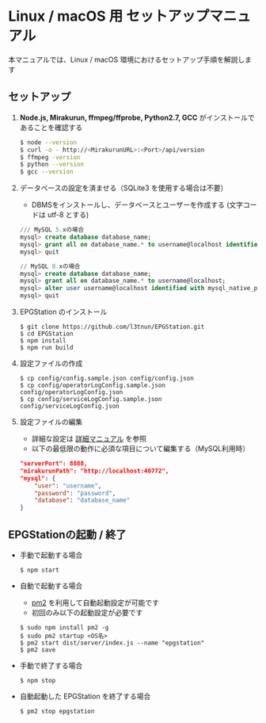 Linux / macOS 用 セットアップマニュアル
===
本マニュアルでは、Linux / macOS 環境におけるセットアップ手順を解説します

## セットアップ
1. **Node.js, Mirakurun, ffmpeg/ffprobe, Python2.7, GCC** がインストールであることを確認する

	```bash
	$ node --version
	$ curl -o - http://<MirakurunURL>:<Port>/api/version
	$ ffmpeg -version
	$ python --version
	$ gcc --version
	```

2. データベースの設定を済ませる（SQLite3 を使用する場合は不要）
	- DBMSをインストールし、データベースとユーザーを作成する (文字コードは utf-8 とする)

	```sql
	/// MySQL 5.xの場合
	mysql> create database database_name;
	mysql> grant all on database_name.* to username@localhost identified by 'password';
	mysql> quit

	// MySQL 8.xの場合
	mysql> create database database_name;
	mysql> grant all on database_name.* to username@localhost;
	mysql> alter user username@localhost identified with mysql_native_password BY 'password';
	mysql> quit
	```

3. EPGStation のインストール

	```
	$ git clone https://github.com/l3tnun/EPGStation.git
	$ cd EPGStation
	$ npm install
	$ npm run build
	```

4. 設定ファイルの作成

	```
	$ cp config/config.sample.json config/config.json
	$ cp config/operatorLogConfig.sample.json config/operatorLogConfig.json
	$ cp config/serviceLogConfig.sample.json config/serviceLogConfig.json
	```

5. 設定ファイルの編集

	- 詳細な設定は [詳細マニュアル](conf-manual.md) を参照
	- 以下の最低限の動作に必須な項目について編集する（MySQL利用時）

	```json
	"serverPort": 8888,
	"mirakurunPath": "http://localhost:40772",
	"mysql": {
		"user": "username",
		"password": "password",
		"database": "database_name"
	}
	```

## EPGStationの起動 / 終了

- 手動で起動する場合

	```
	$ npm start
	```

- 自動で起動する場合
	- [pm2](http://pm2.keymetrics.io/) を利用して自動起動設定が可能です
	- 初回のみ以下の起動設定が必要です

	```
	$ sudo npm install pm2 -g
	$ sudo pm2 startup <OS名>
	$ pm2 start dist/server/index.js --name "epgstation"
	$ pm2 save
	```

- 手動で終了する場合

	```
	$ npm stop
	```

- 自動起動した EPGStation を終了する場合

	```
	$ pm2 stop epgstation
	```
